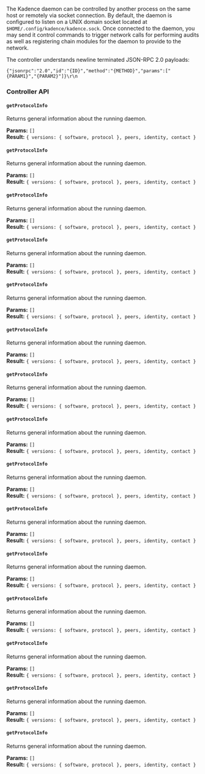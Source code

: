 The Kadence daemon can be controlled by another process on the same host or 
remotely via socket connection. By default, the daemon is configured to 
listen on a UNIX domain socket located at `$HOME/.config/kadence/kadence.sock`. 
Once connected to the daemon, you may send it control commands to trigger 
network calls for performing audits as well as registering chain modules for 
the daemon to provide to the network.

The controller understands newline terminated JSON-RPC 2.0 payloads:

```
{"jsonrpc":"2.0","id":"{ID}","method":"{METHOD}","params":["{PARAM1}","{PARAM2}"]}\r\n
```

### Controller API

#### `getProtocolInfo`

Returns general information about the running daemon. 

**Params:** `[]`  
**Result:** `{ versions: { software, protocol }, peers, identity, contact }`
#### `getProtocolInfo`

Returns general information about the running daemon. 

**Params:** `[]`  
**Result:** `{ versions: { software, protocol }, peers, identity, contact }`
#### `getProtocolInfo`

Returns general information about the running daemon. 

**Params:** `[]`  
**Result:** `{ versions: { software, protocol }, peers, identity, contact }`
#### `getProtocolInfo`

Returns general information about the running daemon. 

**Params:** `[]`  
**Result:** `{ versions: { software, protocol }, peers, identity, contact }`
#### `getProtocolInfo`

Returns general information about the running daemon. 

**Params:** `[]`  
**Result:** `{ versions: { software, protocol }, peers, identity, contact }`
#### `getProtocolInfo`

Returns general information about the running daemon. 

**Params:** `[]`  
**Result:** `{ versions: { software, protocol }, peers, identity, contact }`
#### `getProtocolInfo`

Returns general information about the running daemon. 

**Params:** `[]`  
**Result:** `{ versions: { software, protocol }, peers, identity, contact }`
#### `getProtocolInfo`

Returns general information about the running daemon. 

**Params:** `[]`  
**Result:** `{ versions: { software, protocol }, peers, identity, contact }`
#### `getProtocolInfo`

Returns general information about the running daemon. 

**Params:** `[]`  
**Result:** `{ versions: { software, protocol }, peers, identity, contact }`
#### `getProtocolInfo`

Returns general information about the running daemon. 

**Params:** `[]`  
**Result:** `{ versions: { software, protocol }, peers, identity, contact }`
#### `getProtocolInfo`

Returns general information about the running daemon. 

**Params:** `[]`  
**Result:** `{ versions: { software, protocol }, peers, identity, contact }`
#### `getProtocolInfo`

Returns general information about the running daemon. 

**Params:** `[]`  
**Result:** `{ versions: { software, protocol }, peers, identity, contact }`
#### `getProtocolInfo`

Returns general information about the running daemon. 

**Params:** `[]`  
**Result:** `{ versions: { software, protocol }, peers, identity, contact }`
#### `getProtocolInfo`

Returns general information about the running daemon. 

**Params:** `[]`  
**Result:** `{ versions: { software, protocol }, peers, identity, contact }`
#### `getProtocolInfo`

Returns general information about the running daemon. 

**Params:** `[]`  
**Result:** `{ versions: { software, protocol }, peers, identity, contact }`

